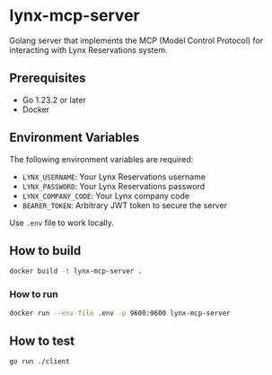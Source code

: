 # lynx-mcp-server

Golang server that implements the MCP (Model Control Protocol) for interacting with Lynx Reservations system.

## Prerequisites

- Go 1.23.2 or later
- Docker

## Environment Variables

The following environment variables are required:

- `LYNX_USERNAME`: Your Lynx Reservations username
- `LYNX_PASSWORD`: Your Lynx Reservations password  
- `LYNX_COMPANY_CODE`: Your Lynx company code
- `BEARER_TOKEN`: Arbitrary JWT token to secure the server

Use `.env` file to work locally.

## How to build

```sh
docker build -t lynx-mcp-server .  
```

### How to run

```sh
docker run --env-file .env -p 9600:9600 lynx-mcp-server  
```

## How to test

```sh
go run ./client
```